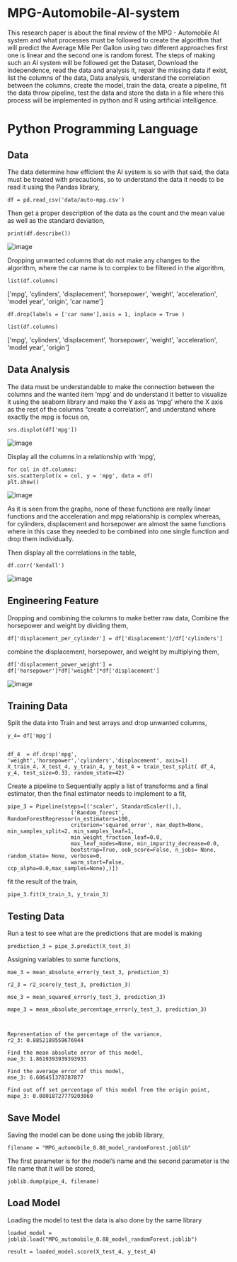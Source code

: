 # MPG-Automobile-AI-system
This research paper is about the final review of the MPG - Automobile AI system and what processes must be followed to create the algorithm that will predict the Average Mile Per Gallon using two different approaches first one is linear and the second one is random forest. The steps of making such an AI system will be followed get the Dataset, Download the independence, read the data and analysis it, repair the missing data if exist, list the columns of the data, Data analysis, understand the correlation between the columns, create the model, train the data, create a pipeline, fit the data throw pipeline, test the data and store the data in a file where this process will be implemented in python and R using artificial intelligence.

# Python Programming Language
## Data
The data determine how efficient the AI system is so with that said, the data must be treated with precautions, so to understand the data it needs to be read it using the Pandas library,

    df = pd.read_csv('data/auto-mpg.csv')    

Then get a proper description of the data as the count and the mean value as well as the standard deviation,

    print(df.describe())

![image](https://github.com/yousefturin/MPG-Automobile-AI-system/assets/94796673/b7390588-2aed-4cd2-ab08-0af65b315a44)

Dropping unwanted columns that do not make any changes to the algorithm, where the car name is to complex to be filtered in the algorithm,

    list(df.columns)

['mpg', 'cylinders', 'displacement', 'horsepower', 'weight', 'acceleration', 'model year', 'origin', 'car name']

    df.drop(labels = ['car name'],axis = 1, inplace = True )

    list(df.columns)

['mpg', 'cylinders', 'displacement', 'horsepower', 'weight', 'acceleration', 'model year', 'origin']

## Data Analysis

The data must be understandable to make the connection between the columns and the wanted item ’mpg’ and do understand it better to visualize it using the seaborn library and make the Y axis as ‘mpg’ where the X axis as the rest of the columns “create a correlation”, and understand where exactly the mpg is focus on,

    sns.displot(df['mpg'])

![image](https://github.com/yousefturin/MPG-Automobile-AI-system/assets/94796673/03ead83f-8a85-4a56-9bc2-2e562968f96e)

Display all the columns in a relationship with ‘mpg’,

    for col in df.columns:
    sns.scatterplot(x = col, y = 'mpg', data = df)
    plt.show()
    
![image](https://github.com/yousefturin/MPG-Automobile-AI-system/assets/94796673/4373c8ea-20a6-4dde-923d-032ac79307a6)
 

As it is seen from the graphs, none of these functions are really linear functions and the acceleration and mpg relationship is complex whereas, for cylinders, displacement and horsepower are almost the same functions where in this case they needed to be combined into one single function and drop them individually.


Then display all the correlations in the table,

    df.corr('kendall')

![image](https://github.com/yousefturin/MPG-Automobile-AI-system/assets/94796673/7c5c1cc6-654b-4442-8aa0-569fab344dcb)


## Engineering Feature

Dropping and combining the columns to make better raw data,
Combine the horsepower and weight by dividing them, 

    df['displacement_per_cylinder'] = df['displacement']/df['cylinders']

combine the displacement, horsepower, and weight by multiplying them, 

    df['displacement_power_weight'] = df['horsepower']*df['weight']*df['displacement']

![image](https://github.com/yousefturin/MPG-Automobile-AI-system/assets/94796673/540fec57-5af4-4f2c-83d3-924b59b3f72c)


## Training Data
Split the data into Train and test arrays and drop unwanted columns,

    y_4= df['mpg']


    df_4  = df.drop('mpg', 'weight','horsepower','cylinders','displacement', axis=1)
    X_train_4, X_test_4, y_train_4, y_test_4 = train_test_split( df_4, y_4, test_size=0.33, random_state=42)

Create a pipeline to Sequentially apply a list of transforms and a final estimator, then the final estimator needs to implement to a fit,


    pipe_3 = Pipeline(steps=[('scaler', StandardScaler(),),
                        ('Random_forest', RandomForestRegressor(n_estimators=100, 
                        criterion='squared_error', max_depth=None, min_samples_split=2, min_samples_leaf=1,
                        min_weight_fraction_leaf=0.0,
                        max_leaf_nodes=None, min_impurity_decrease=0.0,
                        bootstrap=True, oob_score=False, n_jobs= None, random_state= None, verbose=0,
                        warm_start=False, ccp_alpha=0.0,max_samples=None),)]) 

fit the result of the train,

    pipe_3.fit(X_train_3, y_train_3)

## Testing Data

Run a test to see what are the predictions that are model is making

    prediction_3 = pipe_3.predict(X_test_3)

Assigning variables to some functions,

    mae_3 = mean_absolute_error(y_test_3, prediction_3)

    r2_3 = r2_score(y_test_3, prediction_3)

    mse_3 = mean_squared_error(y_test_3, prediction_3)

    mape_3 = mean_absolute_percentage_error(y_test_3, prediction_3)



    Representation of the percentage of the variance,
    r2_3: 0.8852189559676944

    Find the mean absolute error of this model,
    mae_3: 1.8619393939393933

    Find the average error of this model,
    mse_3: 6.606451378787877

    Find out off set percentage of this model from the origin point,
    mape_3: 0.08018727779203869

## Save Model
Saving the model can be done using the joblib library,

    filename = "MPG_automobile_0.88_model_randomForest.joblib"

The first parameter is for the model’s name and the second parameter is the file name that it will be stored,

    joblib.dump(pipe_4, filename)

## Load Model
Loading the model to test the data is also done by the same library 

    loaded_model = joblib.load("MPG_automobile_0.88_model_randomForest.joblib")

    result = loaded_model.score(X_test_4, y_test_4)
